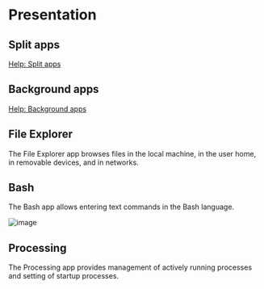 # Presentation

## Split apps

[Help: Split apps](https://github.com/metropicture/help/blob/master/split-apps.md)

## Background apps

[Help: Background apps](https://github.com/metropicture/help/blob/master/background-apps.md)

## File Explorer

The File Explorer app browses files in the local machine, in the user home, in removable devices, and in networks.

## Bash

The Bash app allows entering text commands in the Bash language.

![image](https://github.com/user-attachments/assets/7dd9476e-6cc5-4d22-a1f8-50489c8891f7)

## Processing

The Processing app provides management of actively running processes and setting of startup processes.
